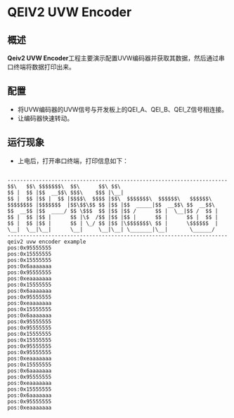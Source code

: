 # QEIV2 UVW Encoder

## 概述

**Qeiv2 UVW Encoder**工程主要演示配置UVW编码器并获取其数据，然后通过串口终端将数据打印出来。

## 配置

- 将UVW编码器的UVW信号与开发板上的QEI_A、QEI_B、QEI_Z信号相连接。
- 让编码器快速转动。

## 运行现象

- 上电后，打开串口终端，打印信息如下：

```console

----------------------------------------------------------------------
$$\   $$\ $$$$$$$\  $$\      $$\ $$\
$$ |  $$ |$$  __$$\ $$$\    $$$ |\__|
$$ |  $$ |$$ |  $$ |$$$$\  $$$$ |$$\  $$$$$$$\  $$$$$$\   $$$$$$\
$$$$$$$$ |$$$$$$$  |$$\$$\$$ $$ |$$ |$$  _____|$$  __$$\ $$  __$$\
$$  __$$ |$$  ____/ $$ \$$$  $$ |$$ |$$ /      $$ |  \__|$$ /  $$ |
$$ |  $$ |$$ |      $$ |\$  /$$ |$$ |$$ |      $$ |      $$ |  $$ |
$$ |  $$ |$$ |      $$ | \_/ $$ |$$ |\$$$$$$$\ $$ |      \$$$$$$  |
\__|  \__|\__|      \__|     \__|\__| \_______|\__|       \______/
----------------------------------------------------------------------
qeiv2 uvw encoder example
pos:0x95555555
pos:0x15555555
pos:0x15555555
pos:0x6aaaaaaa
pos:0x95555555
pos:0xeaaaaaaa
pos:0x15555555
pos:0x6aaaaaaa
pos:0x95555555
pos:0xeaaaaaaa
pos:0x15555555
pos:0x6aaaaaaa
pos:0x95555555
pos:0x95555555
pos:0x15555555
pos:0x15555555
pos:0x95555555
pos:0x95555555
pos:0xeaaaaaaa
pos:0x15555555
pos:0x6aaaaaaa
pos:0x95555555
pos:0xeaaaaaaa
pos:0x15555555
pos:0x6aaaaaaa
pos:0x95555555
pos:0xeaaaaaaa


```
